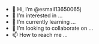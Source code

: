 - 👋 Hi, I’m @esmail13650065j
- 👀 I’m interested in ...
- 🌱 I’m currently learning ...
- 💞️ I’m looking to collaborate on ...
- 📫 How to reach me ...

<!---
esmail13650065j/esmail13650065j is a ✨ special ✨ repository because its `README.md` (this file) appears on your GitHub profile.
You can click the Preview link to take a look at your changes.
--->
